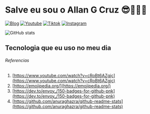 # Salve eu sou o Allan G Cruz 😎🥰🤖🐷
[![Blog](https://img.shields.io/badge/website-000000?style=for-the-badge&logo=About.me&logoColor=white)](https://allangcruz.com)
[![Youtube](https://img.shields.io/badge/YouTube-FF0000?style=for-the-badge&logo=youtube&logoColor=white)](https://allangcruz.com)
[![Tiktok](https://img.shields.io/badge/TikTok-000000?style=for-the-badge&logo=tiktok&logoColor=white)](https://allangcruz.com)
[![Instagram](https://img.shields.io/badge/Instagram-E4405F?style=for-the-badge&logo=instagram&logoColor=white)](https://www.instagram.com/allangcruz/)

![GitHub stats](https://github-readme-stats.vercel.app/api?username=allangcruz&show_icons=true&theme=radical)

## Tecnologia que eu uso no meu dia

###### Referencias
1. [https://www.youtube.com/watch?v=cRoBt6AZgjc](https://www.youtube.com/watch?v=cRoBt6AZgjc)
1. [https://emojipedia.org/](https://emojipedia.org/)
1. [https://dev.to/envoy_/150-badges-for-github-pnk](https://dev.to/envoy_/150-badges-for-github-pnk)
1. [https://github.com/anuraghazra/github-readme-stats](https://github.com/anuraghazra/github-readme-stats)